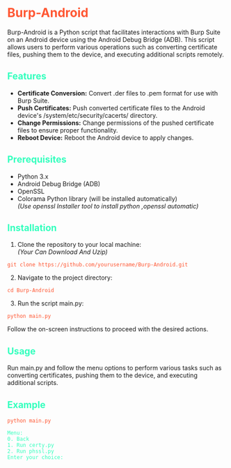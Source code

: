 <h1 style="color: #FF5733;">Burp-Android</h1>

<p>Burp-Android is a Python script that facilitates interactions with Burp Suite on an Android device using the Android Debug Bridge (ADB). This script allows users to perform various operations such as converting certificate files, pushing them to the device, and executing additional scripts remotely.</p>

<h2 style="color: #33FFBD;">Features</h2>
<ul>
  <li><strong>Certificate Conversion:</strong> Convert .der files to .pem format for use with Burp Suite.</li>
  <li><strong>Push Certificates:</strong> Push converted certificate files to the Android device's /system/etc/security/cacerts/ directory.</li>
  <li><strong>Change Permissions:</strong> Change permissions of the pushed certificate files to ensure proper functionality.</li>
  <li><strong>Reboot Device:</strong> Reboot the Android device to apply changes.</li>
</ul>

<h2 style="color: #33FFBD;">Prerequisites</h2>
<ul>
  <li>Python 3.x</li> 
  <li>Android Debug Bridge (ADB)</li>
  <li>OpenSSL</li>
  <li>Colorama Python library (will be installed automatically)</li>
  <em>(Use openssl Installer tool to install python ,openssl automatic)</em>
</ul>

<h2 style="color: #33FFBD;">Installation</h2>
<ol>
  <li>Clone the repository to your local machine:</li>
  <em>(Your Can Download And Uzip)</em>
</ol>
<pre><code style="color: #FF5733;">git clone https://github.com/yourusername/Burp-Android.git</code></pre>
<ol start="2">
  <li>Navigate to the project directory:</li>
</ol>
<pre><code style="color: #FF5733;">cd Burp-Android</code></pre>
<ol start="3">
  <li>Run the script main.py:</li>
</ol>
<pre><code style="color: #FF5733;">python main.py</code></pre>
<p>Follow the on-screen instructions to proceed with the desired actions.</p>

<h2 style="color: #33FFBD;">Usage</h2>
<p>Run main.py and follow the menu options to perform various tasks such as converting certificates, pushing them to the device, and executing additional scripts.</p>

<h2 style="color: #33FFBD;">Example</h2>
<pre><code style="color: #FF5733;">python main.py</code></pre>
<pre><code style="color: #33FFBD;">Menu:
0. Back
1. Run certy.py
2. Run phssl.py
Enter your choice:</code></pre>

